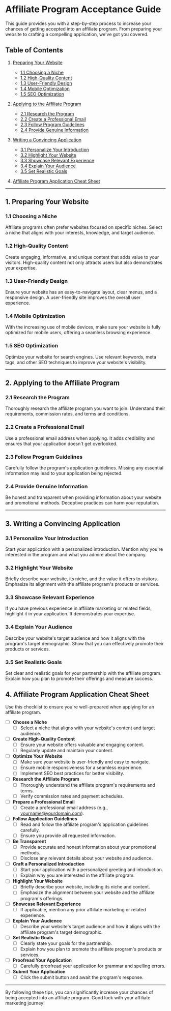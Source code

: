 # Affiliate Program Acceptance Guide

This guide provides you with a step-by-step process to increase your chances of getting accepted into an affiliate program. From preparing your website to crafting a compelling application, we've got you covered.

## Table of Contents

1. [Preparing Your Website](#1-preparing-your-website)
    - [1.1 Choosing a Niche](#11-choosing-a-niche)
    - [1.2 High-Quality Content](#12-high-quality-content)
    - [1.3 User-Friendly Design](#13-user-friendly-design)
    - [1.4 Mobile Optimization](#14-mobile-optimization)
    - [1.5 SEO Optimization](#15seo-optimization)

2. [Applying to the Affiliate Program](#2-applying-to-the-affiliate-program)
    - [2.1 Research the Program](#21-research-the-program)
    - [2.2 Create a Professional Email](#22-create-a-professional-email)
    - [2.3 Follow Program Guidelines](#23-follow-program-guidelines)
    - [2.4 Provide Genuine Information](#24-provide-genuine-information)

3. [Writing a Convincing Application](#3writing-a-convincing-application)
    - [3.1 Personalize Your Introduction](#31-personalize-your-introduction)
    - [3.2 Highlight Your Website](#32-highlight-your-website)
    - [3.3 Showcase Relevant Experience](#33-showcase-relevant-experience)
    - [3.4 Explain Your Audience](#34-explain-your-audience)
    - [3.5 Set Realistic Goals](#35-set-realistic-goals)

4. [Affiliate Program Application Cheat Sheet](#4-affiliate-program-application-cheat-sheet)
---

## 1. Preparing Your Website

### 1.1 Choosing a Niche

Affiliate programs often prefer websites focused on specific niches. Select a niche that aligns with your interests, knowledge, and target audience.

### 1.2 High-Quality Content

Create engaging, informative, and unique content that adds value to your visitors. High-quality content not only attracts users but also demonstrates your expertise.

### 1.3 User-Friendly Design

Ensure your website has an easy-to-navigate layout, clear menus, and a responsive design. A user-friendly site improves the overall user experience.

### 1.4 Mobile Optimization

With the increasing use of mobile devices, make sure your website is fully optimized for mobile users, offering a seamless browsing experience.

### 1.5 SEO Optimization

Optimize your website for search engines. Use relevant keywords, meta tags, and other SEO techniques to improve your website's visibility.

---

## 2. Applying to the Affiliate Program

### 2.1 Research the Program

Thoroughly research the affiliate program you want to join. Understand their requirements, commission rates, and terms and conditions.

### 2.2 Create a Professional Email

Use a professional email address when applying. It adds credibility and ensures that your application doesn't get overlooked.

### 2.3 Follow Program Guidelines

Carefully follow the program's application guidelines. Missing any essential information may lead to your application being rejected.

### 2.4 Provide Genuine Information

Be honest and transparent when providing information about your website and promotional methods. Deceptive practices can harm your reputation.

---

## 3. Writing a Convincing Application

### 3.1 Personalize Your Introduction

Start your application with a personalized introduction. Mention why you're interested in the program and what you admire about the company.

### 3.2 Highlight Your Website

Briefly describe your website, its niche, and the value it offers to visitors. Emphasize its alignment with the affiliate program's products or services.

### 3.3 Showcase Relevant Experience

If you have previous experience in affiliate marketing or related fields, highlight it in your application. It demonstrates your expertise.

### 3.4 Explain Your Audience

Describe your website's target audience and how it aligns with the program's target demographic. Show that you can effectively promote their products or services.

### 3.5 Set Realistic Goals

Set clear and realistic goals for your partnership with the affiliate program. Explain how you plan to promote their offerings and measure success.

## 4. Affiliate Program Application Cheat Sheet

Use this checklist to ensure you're well-prepared when applying for an affiliate program.

- [ ] **Choose a Niche**
  - [ ] Select a niche that aligns with your website's content and target audience.

- [ ] **Create High-Quality Content**
  - [ ] Ensure your website offers valuable and engaging content.
  - [ ] Regularly update and maintain your content.

- [ ] **Optimize Your Website**
  - [ ] Make sure your website is user-friendly and easy to navigate.
  - [ ] Ensure mobile responsiveness for a seamless experience.
  - [ ] Implement SEO best practices for better visibility.

- [ ] **Research the Affiliate Program**
  - [ ] Thoroughly understand the affiliate program's requirements and terms.
  - [ ] Verify commission rates and payment schedules.

- [ ] **Prepare a Professional Email**
  - [ ] Create a professional email address (e.g., yourname@yourdomain.com).

- [ ] **Follow Application Guidelines**
  - [ ] Read and follow the affiliate program's application guidelines carefully.
  - [ ] Ensure you provide all requested information.

- [ ] **Be Transparent**
  - [ ] Provide accurate and honest information about your promotional methods.
  - [ ] Disclose any relevant details about your website and audience.

- [ ] **Craft a Personalized Introduction**
  - [ ] Start your application with a personalized greeting and introduction.
  - [ ] Explain why you are interested in the affiliate program.

- [ ] **Highlight Your Website**
  - [ ] Briefly describe your website, including its niche and content.
  - [ ] Emphasize the alignment between your website and the affiliate program's offerings.

- [ ] **Showcase Relevant Experience**
  - [ ] If applicable, mention any prior affiliate marketing or related experience.

- [ ] **Explain Your Audience**
  - [ ] Describe your website's target audience and how it aligns with the affiliate program's target demographic.

- [ ] **Set Realistic Goals**
  - [ ] Clearly state your goals for the partnership.
  - [ ] Explain how you plan to promote the affiliate program's products or services.

- [ ] **Proofread Your Application**
  - [ ] Carefully proofread your application for grammar and spelling errors.

- [ ] **Submit Your Application**
  - [ ] Click the submit button and await the program's response.

---

By following these tips, you can significantly increase your chances of being accepted into an affiliate program. Good luck with your affiliate marketing journey!

